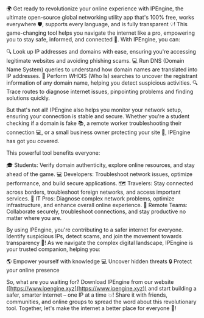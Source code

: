 🌍 Get ready to revolutionize your online experience with IPEngine, the ultimate open-source global networking utility app that's 100% free, works everywhere 🛡️, supports every language, and is fully transparent 💡! This game-changing tool helps you navigate the internet like a pro, empowering you to stay safe, informed, and connected 📡. With IPEngine, you can:

🔍 Look up IP addresses and domains with ease, ensuring you're accessing legitimate websites and avoiding phishing scams.
💻 Run DNS (Domain Name System) queries to understand how domain names are translated into IP addresses.
🚀 Perform WHOIS (Who Is) searches to uncover the registrant information of any domain name, helping you detect suspicious activities.
🔍 Trace routes to diagnose internet issues, pinpointing problems and finding solutions quickly.

But that's not all! IPEngine also helps you monitor your network setup, ensuring your connection is stable and secure. Whether you're a student checking if a domain is fake 📚, a remote worker troubleshooting their connection 💻, or a small business owner protecting your site 🏢, IPEngine has got you covered.

This powerful tool benefits everyone:

🎓 Students: Verify domain authenticity, explore online resources, and stay ahead of the game.
💻 Developers: Troubleshoot network issues, optimize performance, and build secure applications.
🗺️ Travelers: Stay connected across borders, troubleshoot foreign networks, and access important services.
💼 IT Pros: Diagnose complex network problems, optimize infrastructure, and enhance overall online experience.
👥 Remote Teams: Collaborate securely, troubleshoot connections, and stay productive no matter where you are.

By using IPEngine, you're contributing to a safer internet for everyone. Identify suspicious IPs, detect scams, and join the movement towards transparency 🚀! As we navigate the complex digital landscape, IPEngine is your trusted companion, helping you:

🌎 Empower yourself with knowledge
💻 Uncover hidden threats
🔒 Protect your online presence

So, what are you waiting for? Download IPEngine from our website ([https://www.ipengine.xyz](https://www.ipengine.xyz)) and start building a safer, smarter internet – one IP at a time 💥! Share it with friends, communities, and online groups to spread the word about this revolutionary tool. Together, let's make the internet a better place for everyone 🌟!
